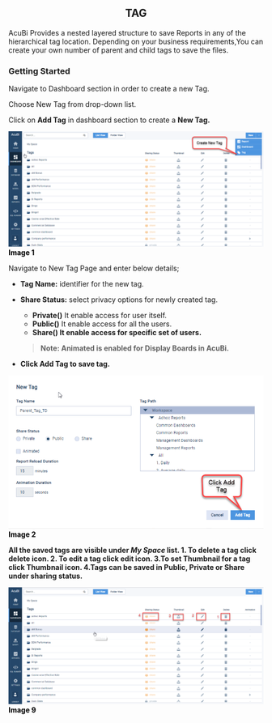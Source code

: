

<center><h2>TAG</h2></center>

AcuBi Provides a nested layered structure to save Reports in any of the hierarchical tag location. Depending on your business requirements,You can create your own number of parent and child tags to save the files.

### Getting Started

Navigate to Dashboard section in order to create a new Tag.

Choose  New Tag from drop-down list.
 
Click on  <b>Add Tag</b> in dashboard section to create a  <b>New Tag.</b>

![enter image description here](https://raw.githubusercontent.com/sv18042016/fp1/e259d71617b5bb38a9b8ae6697c3471f5ac5f3a9/images/New_version5/td_tag_image1.png)
 <b><Font color = " black">Image 1</font></b>

Navigate to New Tag Page and enter below details;
 -   <b>Tag Name:</b>  identifier for the new tag.
-   <b>Share Status:</b>  select privacy options for newly created tag.
    -   <b>Private()</b> It enable access for user itself.
    -   <b>Public()</b>  It enable access for all the users.
    -   <b>Share()</n> It enable access for specific set of users.
    > <b>Note:</b> Animated is enabled for Display Boards in AcuBi.

- Click <b>Add Tag</b> to save tag.
    
![enter image description here](https://raw.githubusercontent.com/sv18042016/fp1/2e6348e6143a7ab1ab62a6877134a83e403f3f29/images/New_version5/td_tag_image2.png)
 <b><Font color = " black">Image 2</font></b>       

All the saved tags are visible under <b><i>My Space</i></b> list.
<b>1.</b> To delete a tag click delete icon.
<b>2.</b>  To edit a tag click edit icon.
<b>3.</b>To set Thumbnail for a tag click Thumbnail icon.
<b>4.</b>Tags can be saved in Public, Private or Share under sharing status. 

![enter image description here](https://raw.githubusercontent.com/sv18042016/fp1/8dcb435f47c4b5e712642714b168700fcfb5e5d4/images/New_version5/td_tag_image3.png)
 <b><Font color = " black">Image 9</font></b>

<!--stackedit_data:
eyJoaXN0b3J5IjpbLTEwOTY2MTUwMjYsLTU5ODg1NjMxMl19
-->